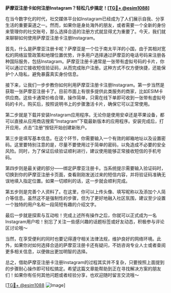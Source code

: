 **萨摩亚注册卡如何注册Instagram？轻松几步搞定！[[TG💪+ @esim1088](https://t.me/s/esim1088)]**

在当今数字化的时代，社交媒体平台如Instagram已经成为了人们展示自我、分享生活的重要渠道之一。然而，如果你是身处海外的朋友，或者需要一个全新的身份来管理你的社交账号，那么选择合适的注册方式就显得尤为重要了。今天，我们就来聊聊如何使用萨摩亚注册卡注册Instagram。

首先，什么是萨摩亚注册卡呢？萨摩亚是一个位于南太平洋的小国，由于其相对宽松的网络监管政策和地理位置优势，许多用户选择通过萨摩亚的电话号码来注册各种国际服务，包括Instagram。萨摩亚注册卡通常是一张带有虚拟号码的卡片，你可以通过它接收短信验证码，从而完成账户注册。这种方式不仅方便快捷，还能保护个人隐私，避免暴露真实身份信息。

接下来，让我们一步步教你如何利用萨摩亚注册卡注册Instagram。第一步当然是获取一张萨摩亚注册卡了。目前市面上有很多提供此类服务的商家，比如ESIM卡供应商。这些卡通常价格合理，操作简单，只需在线下单即可收到一张带有虚拟号码的卡片。购买后，按照说明书上的步骤激活卡片，确保它可以正常使用。

第二步就是下载并安装Instagram应用程序。无论你是使用安卓还是苹果设备，都可以直接从应用商店搜索“Instagram”下载最新版本的应用程序。安装完成后，打开应用，点击“注册”按钮开始创建新账户。

第三步是填写基本信息。在这个环节，你需要输入一个有效的邮箱地址以及设置密码。这里要特别注意的是，尽量不要使用过于简单的密码，以免造成不必要的安全风险。同时，为了保证后续验证顺利进行，建议使用能够正常接收短信的手机号码。

第四步则是最关键的部分——绑定萨摩亚注册卡。当系统提示需要输入验证码时，切换到你的萨摩亚注册卡页面，查看刚刚发送过来的短信内容，并将验证码准确无误地填入指定位置。如果一切顺利的话，这一步就会顺利完成。

第五步则是完善个人资料了。在这里，你可以上传头像、填写昵称以及添加个人简介等信息。虽然这不是强制性的步骤，但为了更好地融入社区氛围，建议至少设置一个独特的用户名和一段简短有趣的介绍文字。

最后一步就是探索与互动啦！完成上述所有操作之后，你就可以正式成为一名Instagram用户啦！别忘了关注一些感兴趣的话题标签或好友动态，积极参与评论区讨论哦～

当然，在享受便利的同时也要记得遵守相关法律法规，维护良好的网络环境。此外，如果你对如何选择合适的萨摩亚注册卡还有疑问，不妨咨询专业人士或者查阅更多相关信息，以便做出更加明智的选择。

总之，借助萨摩亚注册卡注册Instagram的过程其实并不复杂，只要按照上面提到的步骤耐心操作即可轻松搞定。希望这篇文章能帮助到正在寻找解决方案的朋友们！如果你有任何其他问题或者经验分享，也欢迎随时留言交流哦～

[[TG💪+ @esim1088](https://t.me/s/esim1088) ![Image](https://i.postimg.cc/4NQfJmqS/Snipaste-2025-05-13-00-14-12.png)]